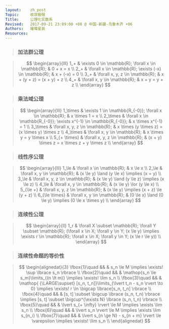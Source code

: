```yaml
---
layout:    zh_post
Topic:     收敛极限
Title:     公理化实数系
Revised:   2017-09-21 23:09:00 +08 @ 中国-新疆-乌鲁木齐 +06
Authors:   璀璨星辰
Resources:
---
```


> ### 加法群公理

> $$
> \begin{array}{lll}
> 1_+ & \exists 0 \in \mathbb{R}; \forall x \in \mathbb{R};    & 0 + x = x \\
> 2_+ & \forall x \in \mathbb{R}; \exists (-x) \in \mathbb{R}; & x + (-x) = 0 \\
> 3_+ & \forall x, y, z \in \mathbb{R};                        & x + (y + z) = (x + y) + z \\
> 4_+ & \forall x, y \in \mathbb{R};                           & x + y = y + z \\
> \end{array}
> $$
>

> ### 乘法域公理

> $$
> \begin{array}{lll}
> 1_\times     & \exists 1 \in \mathbb{R_{-0}}; \forall x \in \mathbb{R};           & x \times 1 = x \\
> 2_\times     & \forall x \in \mathbb{R_{-0}}; \exists x^{-1} \in \mathbb{R_{-0}}; & x \times x^{-1} = 1 \\
> 3_\times     & \forall x, y, z \in \mathbb{R};                                    & x \times (y \times z) = (x \times y) \times z \\
> 4_\times     & \forall x, y \in \mathbb{R};                                       & x \times y = y \times x \\
> 5_{+ \times} & \forall x, y, z \in \mathbb{R};                                    & (x + y) \times z = x \times z + y \times z \\
> \end{array}
> $$
>

> ### 线性序公理

> $$
> \begin{array}{lll}
> 1_\le          & \forall x \in \mathbb{R};       & x \le x \\
> 2_\le          & \forall x, y \in \mathbb{R};    & (x \le y) \land (y \le x) \implies (x = y) \\
> 3_\le          & \forall x, y, z \in \mathbb{R}; & (x \le y) \land (y \le z) \implies (x \le z) \\
> 4_\le          & \forall x, y \in \mathbb{R};    & (x \le y) \lor (y \le x) \\
> 5_{\le +}      & \forall x, y, z \in \mathbb{R}; & (x \le y) \implies (x + z) \le (y + z) \\
> 6_{\le \times} & \forall x, y \in \mathbb{R};    & (0 \le x) \land (0 \le y) \implies (0 \le x \times y) \\
> \end{array}
> $$
>

> ### 连续性公理

> $$
> \begin{array}{ll}
> 1_r & \forall X \subset \mathbb{R}; \forall Y \subset \mathbb{R}; (\forall x \in X; \forall y \in Y; (x \le y) \implies \exists r \in \mathbb{R}; \forall x \in X; \forall y \in Y; (x \le r \le y)) \\
> \end{array}
> $$
>

> ### 连续性命题的等价性

> $$
> \begin{alignedat}{3}
> \fbox{1}\quad && & s_n \le M \implies \exists! \sup \lbrace s_n \rbrace \\
> \fbox{2}\quad && & \mathop{s_n \le s_m}\limits_{(n \lt m)} \implies \exists! \lim s_n \\
> \fbox{3}\quad && & \mathop{ {\LARGE\supset} [s_n, t_n]}\limits_{\lvert t_n - s_n \rvert \to 0} \implies \exists! r \in \bigcap \lbrace[s_n, t_n] \rbrace \\
> \fbox{4}\quad && & [s, t] \subset \bigcup \lbrace (s_n, t_n) \rbrace \implies [s, t] \subset \bigcup^{\exists N} \lbrace (s_n, t_n) \rbrace \\
> \fbox{5}\quad && & \lvert s_{+ \infty} \rvert \le M \implies \exists \lim s_n \\
> \fbox{6}\quad && & \lvert s_n \rvert \le M \implies \exists \lim s_{n_i} \\
> \fbox{7}\quad && & \lvert s_{n \ge N} - s_{n + m} \rvert \le \varepsilon \implies \exists! \lim s_n \\
> \end{alignedat}
> $$
>